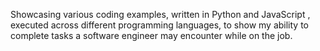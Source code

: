 Showcasing various coding examples, written in Python and JavaScript , executed across different programming languages, to show my ability to complete tasks a software engineer may encounter while on the job.

